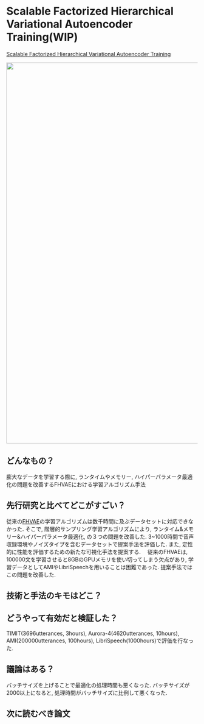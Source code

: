 # Scalable Factorized Hierarchical Variational Autoencoder Training(WIP)
[Scalable Factorized Hierarchical Variational Autoencoder Training](https://arxiv.org/abs/1804.03201)

 <img src = "https://user-images.githubusercontent.com/37444351/45342243-50534d00-b5d8-11e8-83f1-8b09042be715.png" width=1000>

## どんなもの？
膨大なデータを学習する際に, ランタイムやメモリー, ハイパーパラメータ最適化の問題を改善するFHVAEにおける学習アルゴリズム手法

## 先行研究と比べてどこがすごい？
従来の[FHVAE](https://github.com/supikiti/research_paper/blob/master/Unsupervised_Learning_of_Disentangled_and_Interpretable_Representations_from_Sequential_Data.md)の学習アルゴリズムは数千時間に及ぶデータセットに対応できなかった. そこで, 階層的サンプリング学習アルゴリズムにより, ランタイム&メモリー&ハイパーパラメータ最適化, の３つの問題を改善した. 3~1000時間で音声収録環境やノイズタイプを含むデータセットで提案手法を評価した. また, 定性的に性能を評価するための新たな可視化手法を提案する.
　従来のFHVAEは, 100000文を学習させると8GBのGPUメモリを使い切ってしまう欠点があり, 学習データとしてAMIやLibriSpeechを用いることは困難であった. 提案手法ではこの問題を改善した.

## 技術と手法のキモはどこ？


## どうやって有効だと検証した？
TIMIT(3696utterances, 3hours), Aurora-4(4620utterances, 10hours), AMI(200000utterances, 100hours), LibriSpeech(1000hours)で評価を行なった. 

## 議論はある？
バッチサイズを上げることで最適化の処理時間も悪くなった. バッチサイズが2000以上になると, 処理時間がバッチサイズに比例して悪くなった. 

## 次に読むべき論文



